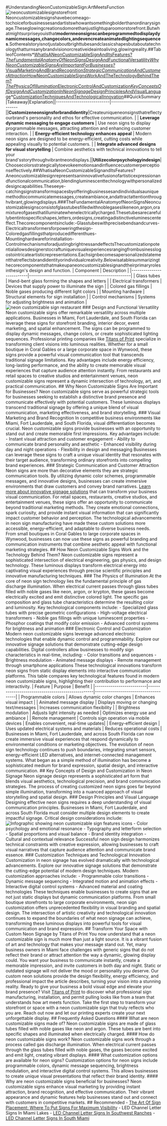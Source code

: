 #UnderstandingNeonCustomizableSign:ArtMeetsFunction![neoncustomizablesignstorefront](https://csuxjmfbwmkxiegfpljm.supabase.co/storage/v1/object/public/blog-images/organization-1995/1757559036366_image_1757559036261.png)Neoncustomizablesignshavebecomeago-tochoiceforbusinessesandartistswhowantsomethingbolderthanordinarysignage.Theseglowingcreationsdomorethanjustlightuparoomorstorefront.Butwhatmightsurpriseyouisthat**modernneonsignscanbeprogrammedtodisplaydynamicmessages,changecolors,andevencreateanimatedlightingsequences**.Sotherealstoryisnotjustaboutbrighttubesandclassicshapesbutaboutatechnologythatturnsanybrandvisionorcreativeideaintoaliving,glowingreality.##TableofContents*[WhatIsANeonCustomizableSignAndItsFeatures?](#what-is-a-neon-customizable-sign-and-its-features)*[TheFundamentalAnatomyOfNeonSigns](#the-fundamental-anatomy-of-neon-signs)*[DesignAndFunctionalVersatility](#design-and-functional-versatility)*[WhyNeonCustomizableSignsAreImportantForBusinesses?](#why-neon-customizable-signs-are-important-for-businesses)*[VisualMarketingAndBrandRecognition](#visual-marketing-and-brand-recognition)*[StrategicCommunicationAndCustomerAttraction](#strategic-communication-and-customer-attraction)*[HowNeonCustomizableSignsWorkAndTheTechnologyBehindThem?](#how-neon-customizable-signs-work-and-the-technology-behind-them)*[ThePhysicsOfIllumination](#the-physics-of-illumination)*[ElectronicControlAndCustomization](#electronic-control-and-customization)*[KeyConceptsOfDesignAndCustomizationInNeonSignage](#key-concepts-of-design-and-customization-in-neon-signage)*[DesignPrinciplesAndVisualLanguage](#design-principles-and-visual-language)*[CustomizationTechniquesAndTechnologicalInnovation](#customization-techniques-and-technological-innovation)##QuickSummary|Takeaway|Explanation||---------------------------|-------------------------------||**Customizeneonsignsforbrandidentity**|Createuniqueneonsignsthatreflectyourbrand's personality and ethos for effective communication. | | **Leverage dynamic messaging to engage customers** | Use neon signs to display programmable messages, attracting attention and enhancing customer interaction. | | **Energy-efficient technology enhances appeal** | Modern neon signs are designed to be energy-efficient, cutting costs while appealing visually to potential customers. | | **Integrate advanced designs for visual storytelling** | Combine aesthetics with technical innovations to tell your brand'sstorythroughvibrantneondisplays.||**Utilizecolorpsychologyindesign**|Choosecolorsstrategicallytoevokeemotionsandinfluencecustomerperceptionseffectively.##WhatisaNeonCustomizableSignandItsFeatures?Aneoncustomizablesignrepresentsaninnovativefusionofartisticexpressionandfunctionalcommunication,blendingluminescenttechnologywithpersonalizeddesigncapabilities.Theseeye-catchingsignstransformspacesbyofferingbusinessesandindividualsauniquemethodtocommunicatemessages,createambiance,andattractattentionthroughvibrant,glowingdisplays.###TheFundamentalAnatomyofNeonSignsNeoncustomizablesignsconsistofglasstubesfilledwithnoblegaseslikeneon,argon,oramixtureofgasesthatilluminatewhenelectricallycharged.Thesetubesarecarefullybentintospecificshapes,letters,ordesigns,creatingadistinctiveluminescenteffect.Thecorecomponentsinclude:-Glasstubeswithprecisebendsandcurves-Electricaltransformersforpoweringthesign-Coloredgasfillingsthatproducedifferenthues-Mountinghardwareforinstallation-ControlmechanismsforadjustingbrightnessandeffectsThecustomizationpotentialallowsdesignerstocraftuniquevisualexperiencesrangingfrombusinesslogostointricateartisticrepresentations.Eachsignbecomesapersonalizedstatementthatreflectsbrandidentityorindividualcreativity.Belowisatablesummarizingthecorecomponentsthatmakeupaneoncustomizablesignandtheirprimaryrolesinthesign's design and function.  | Component                 | Description                                       | |--------------------------|---------------------------------------------------| | Glass tubes              | Hand-bent glass forming the shapes and letters    | | Electrical transformers  | Devices that supply power to illuminate the sign  | | Colored gas fillings     | Noble gases producing different light colors       | | Mounting hardware        | Structural elements for sign installation         | | Control mechanisms       | Systems for adjusting brightness and animation    |  ![neon customizable sign restaurant](https://csuxjmfbwmkxiegfpljm.supabase.co/storage/v1/object/public/blog-images/organization-1995/1757559036779_image_1757559036642.png)  ### Design and Functional Versatility  Neon customizable signs offer remarkable versatility across multiple applications. Businesses in Miami, Fort Lauderdale, and South Florida can leverage these signs for storefront branding, interior decor, event marketing, and spatial enhancement. The signs can be programmed to display dynamic messages, change colors, or create sophisticated lighting sequences.  Professional printing companies like [Titans of Print](https://titansofprint.com) specialize in transforming client visions into luminous realities. Whether for a small boutique in Coral Gables or a large corporate space in Wynwood, these signs provide a powerful visual communication tool that transcends traditional signage limitations.  Key advantages include energy efficiency, long-lasting performance, and the ability to create memorable visual experiences that capture audience attention instantly. From restaurants and retail spaces to creative studios and entertainment venues, neon customizable signs represent a dynamic intersection of technology, art, and practical communication.  ## Why Neon Customizable Signs Are Important for Businesses?  Neon customizable signs serve as powerful strategic tools for businesses seeking to establish a distinctive brand presence and communicate effectively with potential customers. These luminous displays transcend traditional signage by offering a unique blend of visual communication, marketing effectiveness, and brand storytelling.  ### Visual Marketing and Brand Recognition  In competitive business environments like Miami, Fort Lauderdale, and South Florida, visual differentiation becomes crucial. Neon customizable signs provide businesses with an opportunity to stand out and create memorable first impressions. Key advantages include:  - Instant visual attraction and customer engagement - Ability to communicate brand personality and aesthetic - Enhanced visibility during day and night operations - Flexibility in design and messaging  Businesses can leverage these signs to craft a unique visual identity that resonates with their target audience, transforming ordinary storefronts into compelling brand experiences.  ### Strategic Communication and Customer Attraction  Neon signs are more than decorative elements they are strategic communication tools. By utilizing dynamic color schemes, programmable messages, and innovative designs, businesses can create immersive environments that draw customers and convey brand narratives. [Learn more about innovative signage solutions](https://titansofprint.com/led-channel-letter-signs/miami-lakes) that can transform your business visual communication.  For retail spaces, restaurants, creative studios, and entertainment venues, these signs offer an opportunity to communicate beyond traditional marketing methods. They create emotional connections, spark curiosity, and provide instant visual information that can significantly impact customer behavior and perception.  The technological advancements in neon sign manufacturing have made these custom solutions more accessible, energy-efficient, and adaptable to diverse business needs. From small boutiques in Coral Gables to large corporate spaces in Wynwood, businesses can now use these signs as powerful branding and communication instruments that combine aesthetic appeal with functional marketing strategies.  ## How Neon Customizable Signs Work and the Technology Behind Them?  Neon customizable signs represent a sophisticated intersection of electrical engineering, gas physics, and design technology. These luminous displays transform electrical energy into captivating visual experiences through precise scientific principles and innovative manufacturing techniques.  ### The Physics of Illumination  At the core of neon sign technology lies the fundamental principle of gas discharge illumination. When electrical current passes through glass tubes filled with noble gases like neon, argon, or krypton, these gases become electrically excited and emit distinctive colored light. The specific gas composition and glass tube characteristics determine the resulting color and luminosity.    Key technological components include:  - Specialized glass tubes with precise geometric configurations - High-voltage electrical transformers - Noble gas fillings with unique luminescent properties - Phosphor coatings that modify color emission - Advanced control systems for brightness and animation  ### Electronic Control and Customization  Modern neon customizable signs leverage advanced electronic technologies that enable dynamic control and programmability. Explore our innovative signage solutions that demonstrate cutting-edge design capabilities. Digital controllers allow businesses to modify sign characteristics in real-time, including:  - Color transitions and sequences - Brightness modulation - Animated message displays - Remote management through smartphone applications  These technological innovations transform neon signs from static display elements into interactive communication platforms.  This table compares key technological features found in modern neon customizable signs, highlighting their contribution to performance and interactivity.  | Feature                   | Purpose                                           | Benefit                              | |--------------------------|--------------------------------------------------|--------------------------------------| | Programmable colors      | Allows dynamic color changes                      | Enhances visual impact               | | Animated message display | Displays moving or changing text/messages         | Increases communication flexibility  | | Brightness modulation    | Adjusts light intensity as needed                 | Optimizes energy use and ambiance    | | Remote management        | Controls sign operation via mobile devices        | Enables convenient, real-time updates| | Energy-efficient design  | Uses updated electrical systems and materials     | Reduces operational costs            | Businesses in Miami, Fort Lauderdale, and across South Florida can now create immersive visual experiences that respond dynamically to environmental conditions or marketing objectives.  The evolution of neon sign technology continues to push boundaries, integrating smart sensors, energy-efficient LED alternatives, and internet-connected management systems. What began as a simple method of illumination has become a sophisticated medium for brand expression, spatial design, and interactive communication.  ## Key Concepts of Design and Customization in Neon Signage  Neon signage design represents a sophisticated art form that blends visual aesthetics, technological precision, and brand communication strategies. The process of creating customized neon signs goes far beyond simple illumination, transforming into a nuanced approach of visual storytelling and spatial design.  ### Design Principles and Visual Language  Designing effective neon signs requires a deep understanding of visual communication principles. Businesses in Miami, Fort Lauderdale, and across South Florida must consider multiple design elements to create impactful signage. Critical design considerations include:  ![Infographic showing neon customizable sign features icons](https://csuxjmfbwmkxiegfpljm.supabase.co/storage/v1/object/public/blog-images/organization-1995/1757559056139_Infographic-showing-neon-customizable-sign-features-icons_HblFzMGRBa4ey10LmnatB.png)  - Color psychology and emotional resonance - Typography and letterform selection - Spatial proportions and visual balance - Brand identity integration - Cultural and contextual relevance  Successful neon sign design harmonizes technical constraints with creative expression, allowing businesses to craft visual narratives that capture audience attention and communicate brand essence.  ### Customization Techniques and Technological Innovation  Customization in neon signage has evolved dramatically with technological advancements. Explore our innovative signage solutions that demonstrate the cutting-edge potential of modern design techniques. Modern customization approaches include:  - Programmable color transitions - Dynamic message sequencing - Integrated motion and animation effects - Interactive digital control systems - Advanced material and coating technologies  These techniques enable businesses to create signs that are not just static displays but dynamic communication platforms. From small boutique storefronts to large corporate environments, neon sign customization offers unprecedented flexibility in visual branding and spatial design.  The intersection of artistic creativity and technological innovation continues to expand the boundaries of what neon signage can achieve, transforming these luminous displays into powerful tools for visual communication and brand expression.  ## Transform Your Space with Custom Neon Signage by Titans of Print  You now understand that a neon customizable sign is much more than just a light source. It is a vibrant fusion of art and technology that makes your message stand out. Yet, many business owners in Miami face challenges with generic signs that do not reflect their brand or attract attention the way a dynamic, glowing display could. You want your business to communicate instantly, create a memorable impression, and invite customers in both day and night. Static or outdated signage will not deliver the mood or personality you deserve. Our custom neon solutions provide the design flexibility, energy efficiency, and professional impact the article describes, turning your vision into a stunning reality.  Ready to give your business a bold visual edge and elevate your brand presence? Visit [Titans of Print](https://www.titansofprint.com) to discover what professional sign manufacturing, installation, and permit pulling looks like from a team that understands how art meets function. Take the first step to transform your storefront or space with a neon customizable sign that truly reflects who you are. Reach out now and let our printing experts create your next unforgettable display.  ## Frequently Asked Questions  #### What are neon customizable signs made of? Neon customizable signs are made of glass tubes filled with noble gases like neon and argon. These tubes are bent into specific shapes and illuminated when electrically charged.  #### How do neon customizable signs work? Neon customizable signs work through a process called gas discharge illumination. When electrical current passes through the glass tubes filled with noble gases, the gases become excited and emit light, creating vibrant displays.  #### What customization options are available for neon signs? Customization options for neon signs include programmable colors, dynamic message sequencing, brightness modulation, and interactive digital control systems. This allows businesses to create unique visual presentations that reflect their brand identity.  #### Why are neon customizable signs beneficial for businesses? Neon customizable signs enhance visual marketing by providing instant attraction, brand recognition, and effective communication. Their vibrant appearance and dynamic features help businesses stand out and connect with customers in competitive markets.  ## Recommended  - [The Art Of Sign Placement: Where To Put Signs For Maximum Visibility](https://titansofprint.com/blog/the-art-of-sign-placement-where-to-put-signs-for-maximum-visibility) - LED Channel Letter Signs In Miami Lakes - [LED Channel Letter Signs In Southwest Ranches](https://titansofprint.com/led-channel-letter-signs/southwest-ranches) - [LED Channel Letter Signs In South Miami](https://titansofprint.com/led-channel-letter-signs/south-miami)
